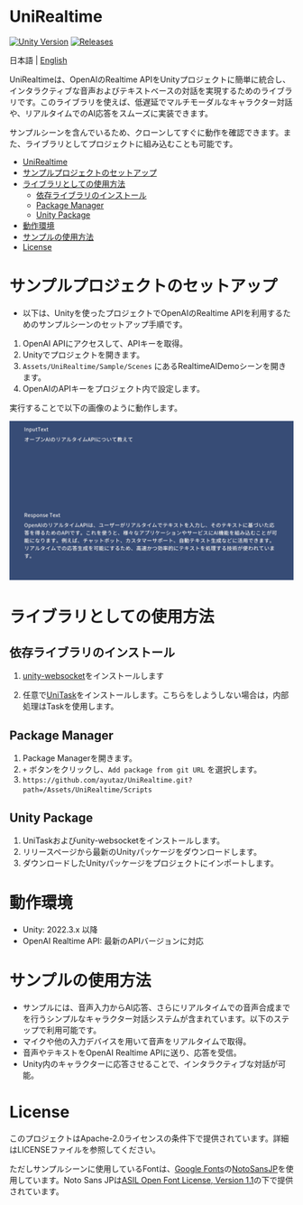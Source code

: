# UniRealtime

[![Unity Version](https://img.shields.io/badge/Unity-2022.3%2B-blueviolet?logo=unity)](https://unity.com/releases/editor/archive)
[![Releases](https://img.shields.io/github/release/ayutaz/UniRealtime.svg)](https://github.com/ayutaz/UniRealtime/releases)

日本語 | [English](README_EN.md)

UniRealtimeは、OpenAIのRealtime APIをUnityプロジェクトに簡単に統合し、インタラクティブな音声およびテキストベースの対話を実現するためのライブラリです。このライブラリを使えば、低遅延でマルチモーダルなキャラクター対話や、リアルタイムでのAI応答をスムーズに実装できます。

サンプルシーンを含んでいるため、クローンしてすぐに動作を確認できます。また、ライブラリとしてプロジェクトに組み込むことも可能です。

<!-- TOC -->
* [UniRealtime](#unirealtime)
* [サンプルプロジェクトのセットアップ](#サンプルプロジェクトのセットアップ)
* [ライブラリとしての使用方法](#ライブラリとしての使用方法)
  * [依存ライブラリのインストール](#依存ライブラリのインストール)
  * [Package Manager](#package-manager)
  * [Unity Package](#unity-package)
* [動作環境](#動作環境)
* [サンプルの使用方法](#サンプルの使用方法)
* [License](#license)
<!-- TOC -->

# サンプルプロジェクトのセットアップ
* 以下は、Unityを使ったプロジェクトでOpenAIのRealtime APIを利用するためのサンプルシーンのセットアップ手順です。

1. OpenAI APIにアクセスして、APIキーを取得。
2. Unityでプロジェクトを開きます。
3. `Assets/UniRealtime/Sample/Scenes` にあるRealtimeAIDemoシーンを開きます。
4. OpenAIのAPIキーをプロジェクト内で設定します。

実行することで以下の画像のように動作します。

![](Docs/sampleSceneImage.png)

# ライブラリとしての使用方法

## 依存ライブラリのインストール

1. [unity-websocket](https://github.com/mikerochip/unity-websocket)をインストールします

2. 任意で[UniTask](https://github.com/Cysharp/UniTask)をインストールします。こちらをしようしない場合は，内部処理はTaskを使用します。

## Package Manager
1. Package Managerを開きます。
2. `+` ボタンをクリックし、`Add package from git URL` を選択します。
3. `https://github.com/ayutaz/UniRealtime.git?path=/Assets/UniRealtime/Scripts`

## Unity Package
1. UniTaskおよびunity-websocketをインストールします。
2. リリースページから最新のUnityパッケージをダウンロードします。
3. ダウンロードしたUnityパッケージをプロジェクトにインポートします。

# 動作環境
* Unity: 2022.3.x 以降
* OpenAI Realtime API: 最新のAPIバージョンに対応

# サンプルの使用方法
* サンプルには、音声入力からAI応答、さらにリアルタイムでの音声合成までを行うシンプルなキャラクター対話システムが含まれています。以下のステップで利用可能です。
* マイクや他の入力デバイスを用いて音声をリアルタイムで取得。
* 音声やテキストをOpenAI Realtime APIに送り、応答を受信。
* Unity内のキャラクターに応答させることで、インタラクティブな対話が可能。

# License
このプロジェクトはApache-2.0ライセンスの条件下で提供されています。詳細はLICENSEファイルを参照してください。

ただしサンプルシーンに使用しているFontは、[Google Fonts](https://fonts.google.com/)の[NotoSansJP](https://fonts.google.com/noto/specimen/Noto+Sans+JP)を使用しています。Noto Sans JPは[ASIL Open Font License, Version 1.1](https://openfontlicense.org/open-font-license-official-text/)の下で提供されています。
